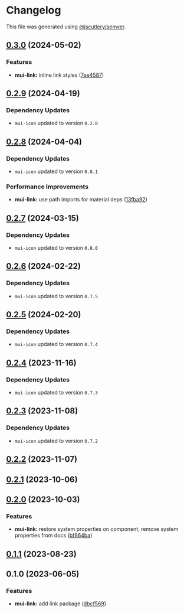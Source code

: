 # Changelog

This file was generated using [@jscutlery/semver](https://github.com/jscutlery/semver).

## [0.3.0](https://github.com/Availity/element/compare/@availity/mui-link@0.2.9...@availity/mui-link@0.3.0) (2024-05-02)


### Features

* **mui-link:** inline link styles ([7ee4587](https://github.com/Availity/element/commit/7ee458780be5cbb5ca97595aa7bf8bb7e3c36423))

## [0.2.9](https://github.com/Availity/element/compare/@availity/mui-link@0.2.8...@availity/mui-link@0.2.9) (2024-04-19)

### Dependency Updates

* `mui-icon` updated to version `0.2.8`
## [0.2.8](https://github.com/Availity/element/compare/@availity/mui-link@0.2.7...@availity/mui-link@0.2.8) (2024-04-04)

### Dependency Updates

* `mui-icon` updated to version `0.8.1`

### Performance Improvements

* **mui-link:** use path imports for material deps ([13fba92](https://github.com/Availity/element/commit/13fba92f1e081d679e6a1de4bd2fa6cd15e53824))

## [0.2.7](https://github.com/Availity/element/compare/@availity/mui-link@0.2.6...@availity/mui-link@0.2.7) (2024-03-15)

### Dependency Updates

* `mui-icon` updated to version `0.8.0`
## [0.2.6](https://github.com/Availity/element/compare/@availity/mui-link@0.2.5...@availity/mui-link@0.2.6) (2024-02-22)

### Dependency Updates

* `mui-icon` updated to version `0.7.5`
## [0.2.5](https://github.com/Availity/element/compare/@availity/mui-link@0.2.4...@availity/mui-link@0.2.5) (2024-02-20)

### Dependency Updates

* `mui-icon` updated to version `0.7.4`
## [0.2.4](https://github.com/Availity/element/compare/@availity/mui-link@0.2.3...@availity/mui-link@0.2.4) (2023-11-16)

### Dependency Updates

- `mui-icon` updated to version `0.7.3`

## [0.2.3](https://github.com/Availity/element/compare/@availity/mui-link@0.2.2...@availity/mui-link@0.2.3) (2023-11-08)

### Dependency Updates

- `mui-icon` updated to version `0.7.2`

## [0.2.2](https://github.com/Availity/element/compare/@availity/mui-link@0.2.1...@availity/mui-link@0.2.2) (2023-11-07)

## [0.2.1](https://github.com/Availity/element/compare/@availity/mui-link@0.2.0...@availity/mui-link@0.2.1) (2023-10-06)

## [0.2.0](https://github.com/Availity/element/compare/@availity/mui-link@0.1.1...@availity/mui-link@0.2.0) (2023-10-03)

### Features

- **mui-link:** restore system properties on component, remove system properties from docs ([bf864ba](https://github.com/Availity/element/commit/bf864babcb61486da55923af65038aeadce7781e))

## [0.1.1](https://github.com/Availity/element/compare/@availity/mui-link@0.1.0...@availity/mui-link@0.1.1) (2023-08-23)

## 0.1.0 (2023-06-05)

### Features

- **mui-link:** add link package ([dbcf569](https://github.com/Availity/element/commit/dbcf569191cd0525b2c474eab0d2b487feb473ee))
